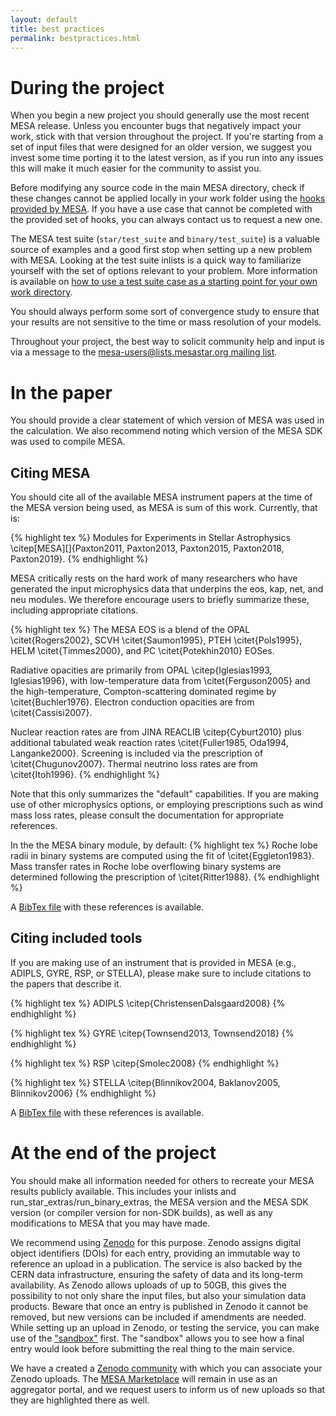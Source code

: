 ```yaml
---
layout: default
title: best practices
permalink: bestpractices.html
---
```


# During the project

When you begin a new project you should generally use the most recent
MESA release.  Unless you encounter bugs that negatively impact your
work, stick with that version throughout the project.  If you're
starting from a set of input files that were designed for an older
version, we suggest you invest some time porting it to the latest
version, as if you run into any issues this will make it much easier
for the community to assist you.

Before modifying any source code in the main MESA directory, check if
these changes cannot be applied locally in your work folder using the
[hooks provided by MESA][hooks]. If you have a
use case that cannot be completed with the provided set of hooks, you
can always contact us to request a new one.

[hooks]:run_star_extras.html

The MESA test suite (`star/test_suite` and `binary/test_suite`) is a
valuable source of examples and a good first stop when setting up a
new problem with MESA.  Looking at the test suite inlists is a quick
way to familiarize yourself with the set of options relevant to your
problem.  More information is available on [how to use a test suite
case as a starting point for your own work directory][how].

[how]: starting.html#the-test-suite-as-a-source-of-examples

You should always perform some sort of convergence study to ensure
that your results are not sensitive to the time or mass resolution of
your models.

Throughout your project, the best way to solicit community help and
input is via a message to the [mesa-users@lists.mesastar.org mailing
list][list].

[list]:prereqs.html#join-the-mailing-list

# In the paper

You should provide a clear statement of which version of MESA was used
in the calculation.  We also recommend noting which version of the
MESA SDK was used to compile MESA.

## Citing MESA

You should cite all of the available MESA instrument papers at the
time of the MESA version being used, as MESA is sum of this work.
Currently, that is:

{% highlight tex %}
Modules for Experiments in Stellar Astrophysics
\citep[MESA][]{Paxton2011, Paxton2013, Paxton2015, Paxton2018, Paxton2019}.
{% endhighlight %}

MESA critically rests on the hard work of many researchers who have
generated the input microphysics data that underpins the eos, kap,
net, and neu modules.  We therefore encourage users to briefly
summarize these, including appropriate citations.

{% highlight tex %}
The MESA EOS is a blend of the OPAL \citet{Rogers2002}, SCVH
\citet{Saumon1995}, PTEH \citet{Pols1995}, HELM
\citet{Timmes2000}, and PC \citet{Potekhin2010} EOSes.

Radiative opacities are primarily from OPAL \citep{Iglesias1993,
Iglesias1996}, with low-temperature data from \citet{Ferguson2005}
and the high-temperature, Compton-scattering dominated regime by
\citet{Buchler1976}.  Electron conduction opacities are from
\citet{Cassisi2007}.

Nuclear reaction rates are from JINA REACLIB \citep{Cyburt2010} plus additional
tabulated weak reaction rates \citet{Fuller1985, Oda1994, Langanke2000}.
Screening is included via the prescription of \citet{Chugunov2007}.
Thermal neutrino loss rates are from \citet{Itoh1996}.
{% endhighlight %}

Note that this only summarizes the "default" capabilities.  If you are
making use of other microphysics options, or employing prescriptions
such as wind mass loss rates, please consult the documentation for
appropriate references.


In the the MESA binary module, by default:
{% highlight tex %} 
Roche lobe radii in binary systems are computed using the fit of \citet{Eggleton1983}.
Mass transfer rates in Roche lobe overflowing binary systems are determined following the prescription of \citet{Ritter1988}.
{% endhighlight %}


A [BibTex file](assets/mesa.bib) with these references is available.

## Citing included tools

If you are making use of an instrument that is provided in MESA (e.g.,
ADIPLS, GYRE, RSP, or STELLA), please make sure to include citations
to the papers that describe it.

{% highlight tex %}
ADIPLS \citep{ChristensenDalsgaard2008}
{% endhighlight %}

{% highlight tex %}
GYRE \citep{Townsend2013, Townsend2018}
{% endhighlight %}

{% highlight tex %}
RSP \citep{Smolec2008}
{% endhighlight %}

{% highlight tex %}
STELLA \citep{Blinnikov2004, Baklanov2005, Blinnikov2006}
{% endhighlight %}

A [BibTex file](assets/tools.bib) with these references is available.

# At the end of the project

You should make all information needed for others to recreate your
MESA results publicly available.  This includes your inlists and
run\_star\_extras/run\_binary\_extras, the MESA version and the MESA
SDK version (or compiler version for non-SDK builds), as well as any
modifications to MESA that you may have made.


We recommend using [Zenodo](http://about.zenodo.org/) for this
purpose.  Zenodo assigns digital object identifiers (DOIs) for each
entry, providing an immutable way to reference an upload in a
publication. The service is also backed by the CERN data
infrastructure, ensuring the safety of data and its long-term
availability.  As Zenodo allows uploads of up to 50GB, this gives the
possibility to not only share the input files, but also your
simulation data products.  Beware that once an entry is published in
Zenodo it cannot be removed, but new versions can be included if
amendments are needed. While setting up an upload in Zenodo, or
testing the service, you can make use of the
["sandbox"](https://sandbox.zenodo.org/) first. The "sandbox" allows
you to see how a final entry would look before submitting the real
thing to the main service.

We have a created a [Zenodo
community](https://zenodo.org/communities/mesa/) with which you can
associate your Zenodo uploads. The [MESA Marketplace](http://mesastar.org)
will remain in use as an aggregator portal, and we request users to
inform us of new uploads so that they are highlighted there as well.
